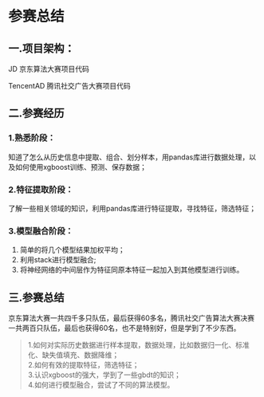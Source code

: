 # 参赛总结

## 一.项目架构：
JD 京东算法大赛项目代码

TencentAD 腾讯社交广告大赛项目代码

## 二.参赛经历
### 1.熟悉阶段：
知道了怎么从历史信息中提取、组合、划分样本，用pandas库进行数据处理，以及如何使用xgboost训练、预测、保存数据；
### 2.特征提取阶段：
了解一些相关领域的知识，利用pandas库进行特征提取，寻找特征，筛选特征；
### 3.模型融合阶段：
1. 简单的将几个模型结果加权平均；
2. 利用stack进行模型融合;
3. 将神经网络的中间层作为特征同原本特征一起加入到其他模型进行训练。

## 三.参赛总结
京东算法大赛一共四千多只队伍，最后获得60多名，腾讯社交广告算法大赛决赛一共两百只队伍，最后也获得60名，也不是特别好，但是学到了不少东西。
>1.如何对实际历史数据进行样本提取，数据处理，比如数据归一化、标准化、缺失值填充、数据降维；\
2.如何有效的提取特征，筛选特征；\
3.认识xgboost的强大，学到了一些gbdt的知识；\
4.如何进行模型融合，尝试了不同的算法模型。
